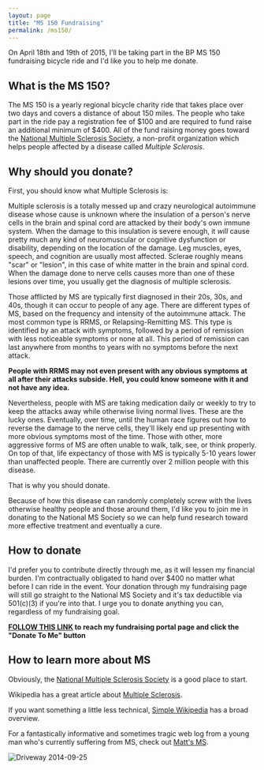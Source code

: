 ```yaml
---
layout: page
title: "MS 150 Fundraising"
permalink: /ms150/
---
```

On April 18th and 19th of 2015, I'll be taking part in the BP MS 150 fundraising bicycle ride and I'd like you to help me donate.

## What is the MS 150? ##

The MS 150 is a yearly regional bicycle charity ride that takes place over two days and covers a distance of about 150 miles.  The people who take part in the ride pay a registration fee of $100 and are required to fund raise an additional minimum of $400.  All of the fund raising money goes toward the [National Multiple Sclerosis Society](http://www.nationalmssociety.org/), a non-profit organization which helps people affected by a disease called *Multiple Sclerosis*.

## Why should you donate? ##

First, you should know what Multiple Sclerosis is:

Multiple sclerosis is a totally messed up and crazy neurological autoimmune disease whose cause is unknown where the insulation of a person's nerve cells in the brain and spinal cord are attacked by their body's own immune system.  When the damage to this insulation is severe enough, it *will* cause pretty much any kind of neuromuscular or cognitive dysfunction or disability, depending on the location of the damage.  Leg muscles, eyes, speech, and cognition are usually most affected.  Sclerae roughly means "scar" or "lesion", in this case of white matter in the brain and spinal cord.  When the damage done to nerve cells causes more than one of these lesions over time, you usually get the diagnosis of multiple sclerosis.

Those afflicted by MS are typically first diagnosed in their 20s, 30s, and 40s, though it can occur to people of any age.  There are different types of MS, based on the frequency and intensity of the autoimmune attack.  The most common type is RRMS, or Relapsing-Remitting MS.  This type is identified by an attack with symptoms, followed by a period of remission with less noticeable symptoms or none at all.  This period of remission can last anywhere from months to years with no symptoms before the next attack.

**People with RRMS may not even present with any obvious symptoms at all after their attacks subside.  Hell, you could know someone with it and not have any idea.**

Nevertheless, people with MS are taking medication daily or weekly to try to keep the attacks away while otherwise living normal lives.  These are the lucky ones.  Eventually, over time, until the human race figures out how to reverse the damage to the nerve cells, they'll likely end up presenting with more obvious symptoms most of the time.  Those with other, more aggressive forms of MS are often unable to walk, talk, see, or think properly.  On top of that, life expectancy of those with MS is typically 5-10 years lower than unaffected people.  There are currently over 2 million people with this disease.

That is why you should donate.

Because of how this disease can randomly completely screw with the lives otherwise healthy people and those around them, I'd like you to join me in donating to the National MS Society so we can help fund research toward more effective treatment and eventually a cure.

## How to donate ##

I'd prefer you to contribute directly through me, as it will lessen my financial burden.  I'm contractually obligated to hand over $400 no matter what before I can ride in the event.  Your donation through my fundraising page will still go straight to the National MS Society and it's tax deductible via 501&#40;c)(3) if you're into that.  I urge you to donate anything you can, regardless of my fundraising goal.

**[FOLLOW THIS LINK](http://biketxh.nationalmssociety.org/site/TR/Bike/TXHBikeEvents?px=9780655&pg=personal&fr_id=25298) to reach my fundraising portal page and click the "Donate To Me" button**

## How to learn more about MS ##
Obviously, the [National Multiple Sclerosis Society](http://www.nationalmssociety.org/) is a good place to start.

Wikipedia has a great article about [Multiple Sclerosis](https://en.wikipedia.org/wiki/Multiple_sclerosis).

If you want something a little less technical, [Simple Wikipedia](https://simple.wikipedia.org/wiki/Multiple_sclerosis) has a broad overview.

For a fantastically informative and sometimes tragic web log from a young man who's currently suffering from MS, check out [Matt's MS](http://www.mattsms.com/p/my-ms-story.html).

![Driveway 2014-09-25](http://www.cabbits.com/garbage/driveway-20140925.jpg)

